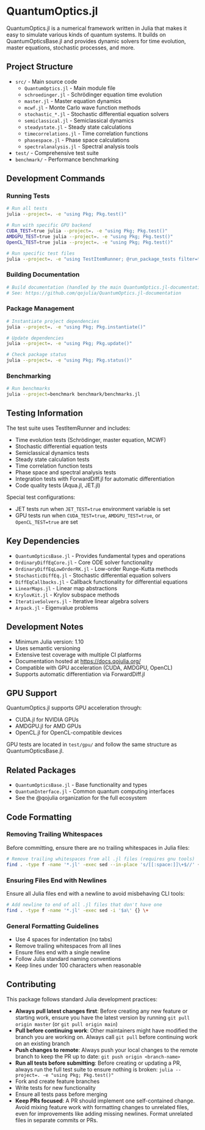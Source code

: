 # QuantumOptics.jl

QuantumOptics.jl is a numerical framework written in Julia that makes it easy to simulate various kinds of quantum systems. It builds on QuantumOpticsBase.jl and provides dynamic solvers for time evolution, master equations, stochastic processes, and more.

## Project Structure

- `src/` - Main source code
  - `QuantumOptics.jl` - Main module file
  - `schroedinger.jl` - Schrödinger equation time evolution
  - `master.jl` - Master equation dynamics
  - `mcwf.jl` - Monte Carlo wave function methods
  - `stochastic_*.jl` - Stochastic differential equation solvers
  - `semiclassical.jl` - Semiclassical dynamics
  - `steadystate.jl` - Steady state calculations
  - `timecorrelations.jl` - Time correlation functions
  - `phasespace.jl` - Phase space calculations
  - `spectralanalysis.jl` - Spectral analysis tools
- `test/` - Comprehensive test suite
- `benchmark/` - Performance benchmarking

## Development Commands

### Running Tests
```bash
# Run all tests
julia --project=. -e "using Pkg; Pkg.test()"

# Run with specific GPU backend
CUDA_TEST=true julia --project=. -e "using Pkg; Pkg.test()"
AMDGPU_TEST=true julia --project=. -e "using Pkg; Pkg.test()"
OpenCL_TEST=true julia --project=. -e "using Pkg; Pkg.test()"

# Run specific test files
julia --project=. -e "using TestItemRunner; @run_package_tests filter=ti->contains(string(ti.name), \"schroedinger\")"
```

### Building Documentation
```bash
# Build documentation (handled by the main QuantumOptics.jl-documentation repository)
# See: https://github.com/qojulia/QuantumOptics.jl-documentation
```

### Package Management
```bash
# Instantiate project dependencies
julia --project=. -e "using Pkg; Pkg.instantiate()"

# Update dependencies
julia --project=. -e "using Pkg; Pkg.update()"

# Check package status
julia --project=. -e "using Pkg; Pkg.status()"
```

### Benchmarking
```bash
# Run benchmarks
julia --project=benchmark benchmark/benchmarks.jl
```

## Testing Information

The test suite uses TestItemRunner and includes:

- Time evolution tests (Schrödinger, master equation, MCWF)
- Stochastic differential equation tests
- Semiclassical dynamics tests
- Steady state calculation tests
- Time correlation function tests
- Phase space and spectral analysis tests
- Integration tests with ForwardDiff.jl for automatic differentiation
- Code quality tests (Aqua.jl, JET.jl)

Special test configurations:
- JET tests run when `JET_TEST=true` environment variable is set
- GPU tests run when `CUDA_TEST=true`, `AMDGPU_TEST=true`, or `OpenCL_TEST=true` are set

## Key Dependencies

- `QuantumOpticsBase.jl` - Provides fundamental types and operations
- `OrdinaryDiffEqCore.jl` - Core ODE solver functionality
- `OrdinaryDiffEqLowOrderRK.jl` - Low-order Runge-Kutta methods
- `StochasticDiffEq.jl` - Stochastic differential equation solvers
- `DiffEqCallbacks.jl` - Callback functionality for differential equations
- `LinearMaps.jl` - Linear map abstractions
- `KrylovKit.jl` - Krylov subspace methods
- `IterativeSolvers.jl` - Iterative linear algebra solvers
- `Arpack.jl` - Eigenvalue problems

## Development Notes

- Minimum Julia version: 1.10
- Uses semantic versioning
- Extensive test coverage with multiple CI platforms
- Documentation hosted at https://docs.qojulia.org/
- Compatible with GPU acceleration (CUDA, AMDGPU, OpenCL)
- Supports automatic differentiation via ForwardDiff.jl

## GPU Support

QuantumOptics.jl supports GPU acceleration through:
- CUDA.jl for NVIDIA GPUs
- AMDGPU.jl for AMD GPUs  
- OpenCL.jl for OpenCL-compatible devices

GPU tests are located in `test/gpu/` and follow the same structure as QuantumOpticsBase.jl.

## Related Packages

- `QuantumOpticsBase.jl` - Base functionality and types
- `QuantumInterface.jl` - Common quantum computing interfaces
- See the @qojulia organization for the full ecosystem

## Code Formatting

### Removing Trailing Whitespaces
Before committing, ensure there are no trailing whitespaces in Julia files:

```bash
# Remove trailing whitespaces from all .jl files (requires gnu tools)
find . -type f -name '*.jl' -exec sed --in-place 's/[[:space:]]\+$//' {} \+
```

### Ensuring Files End with Newlines
Ensure all Julia files end with a newline to avoid misbehaving CLI tools:

```bash
# Add newline to end of all .jl files that don't have one
find . -type f -name '*.jl' -exec sed -i '$a\' {} \+
```

### General Formatting Guidelines
- Use 4 spaces for indentation (no tabs)
- Remove trailing whitespaces from all lines
- Ensure files end with a single newline
- Follow Julia standard naming conventions
- Keep lines under 100 characters when reasonable

## Contributing

This package follows standard Julia development practices:
- **Always pull latest changes first**: Before creating any new feature or starting work, ensure you have the latest version by running `git pull origin master` (or `git pull origin main`)
- **Pull before continuing work**: Other maintainers might have modified the branch you are working on. Always call `git pull` before continuing work on an existing branch
- **Push changes to remote**: Always push your local changes to the remote branch to keep the PR up to date: `git push origin <branch-name>`
- **Run all tests before submitting**: Before creating or updating a PR, always run the full test suite to ensure nothing is broken: `julia --project=. -e "using Pkg; Pkg.test()"`
- Fork and create feature branches
- Write tests for new functionality
- Ensure all tests pass before merging
- **Keep PRs focused**: A PR should implement one self-contained change. Avoid mixing feature work with formatting changes to unrelated files, even for improvements like adding missing newlines. Format unrelated files in separate commits or PRs.